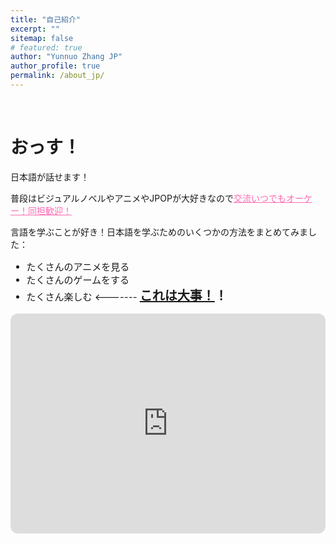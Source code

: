 ```yaml
---
title: "自己紹介"
excerpt: ""
sitemap: false
# featured: true
author: "Yunnuo Zhang JP"
author_profile: true
permalink: /about_jp/
---
```

&nbsp;
&nbsp;
# おっす！

日本語が話せます！

普段はビジュアルノベルやアニメやJPOPが大好きなので<a href="#" onclick="checkPassword()" style="text-decoration: underline; color: #ff69b4;">交流いつでもオーケー！同担歓迎！</a>

<script>
function checkPassword() {
    const password = prompt("(´｡•᎑•`)っ");
    if (password === "(´｡•᎑•`)っ") {
        alert("https://bangumi.tv/user/731114");
    } else {
        alert("( ;´ - `;)");
    }
}
</script>

言語を学ぶことが好き！日本語を学ぶためのいくつかの方法をまとめてみました：

<ul style="font-size: 15px;">
  <li>たくさんのアニメを見る</li>
  <li>たくさんのゲームをする</li>
  <li>たくさん楽しむ <------- <strong style="font-size: 20px"><u>これは大事！</u>！</strong></li>
</ul>


<!-- Spotify player embed -->
<iframe style="border-radius:12px" src="https://open.spotify.com/embed/track/1mWN1USPKg632qQXG9sfDL?utm_source=generator" width="100%" height="352" frameBorder="0" allowfullscreen="" allow="autoplay; clipboard-write; encrypted-media; fullscreen; picture-in-picture" loading="lazy"></iframe>

